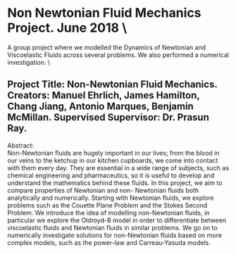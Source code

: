 # Non Newtonian Fluid Mechanics Project. June 2018 \
A group project where we modelled the Dynamics of Newtonian and Viscoelastic Fluids across several problems. We also performed a numerical investigation. \

Project Title: Non-Newtonian Fluid Mechanics.
Creators: Manuel Ehrlich, James Hamilton, Chang Jiang, Antonio Marques, Benjamin McMillan.
Supervised Supervisor: Dr. Prasun Ray.
 -------------------------------------------------------------------------
 
Abstract:\
Non-Newtonian fluids are hugely important in our lives; from the blood in our veins to the ketchup in
our kitchen cupboards, we come into contact with them every day. They are essential in a wide range of
subjects, such as chemical engineering and pharmaceutics, so it is useful to develop and understand the
mathematics behind these fluids. In this project, we aim to compare properties of Newtonian and non-
Newtonian fluids both analytically and numerically. Starting with Newtonian fluids, we explore problems
such as the Couette Plane Problem and the Stokes Second Problem. We introduce the idea of modelling
non-Newtonian fluids, in particular we explore the Oldroyd-B model in order to differentiate between
viscoelastic fluids and Newtonian fluids in similar problems. We go on to numerically investigate solutions
for non-Newtonian fluids based on more complex models, such as the power-law and Carreau-Yasuda
models.


